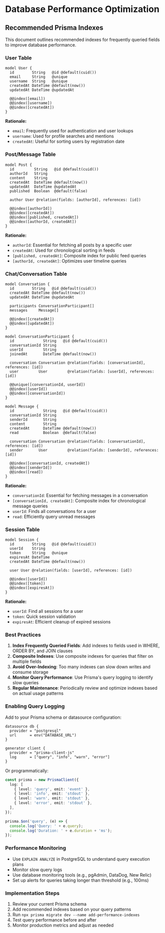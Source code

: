 # Database Performance Optimization

## Recommended Prisma Indexes

This document outlines recommended indexes for frequently queried fields to improve database performance.

### User Table

```prisma
model User {
  id        String   @id @default(cuid())
  email     String   @unique
  username  String   @unique
  createdAt DateTime @default(now())
  updatedAt DateTime @updatedAt

  @@index([email])
  @@index([username])
  @@index([createdAt])
}
```

**Rationale:**
- `email`: Frequently used for authentication and user lookups
- `username`: Used for profile searches and mentions
- `createdAt`: Useful for sorting users by registration date

### Post/Message Table

```prisma
model Post {
  id         String   @id @default(cuid())
  authorId   String
  content    String
  createdAt  DateTime @default(now())
  updatedAt  DateTime @updatedAt
  published  Boolean  @default(false)

  author User @relation(fields: [authorId], references: [id])

  @@index([authorId])
  @@index([createdAt])
  @@index([published, createdAt])
  @@index([authorId, createdAt])
}
```

**Rationale:**
- `authorId`: Essential for fetching all posts by a specific user
- `createdAt`: Used for chronological sorting in feeds
- `[published, createdAt]`: Composite index for public feed queries
- `[authorId, createdAt]`: Optimizes user timeline queries

### Chat/Conversation Table

```prisma
model Conversation {
  id        String   @id @default(cuid())
  createdAt DateTime @default(now())
  updatedAt DateTime @updatedAt
  
  participants ConversationParticipant[]
  messages     Message[]

  @@index([createdAt])
  @@index([updatedAt])
}

model ConversationParticipant {
  id             String   @id @default(cuid())
  conversationId String
  userId         String
  joinedAt       DateTime @default(now())

  conversation Conversation @relation(fields: [conversationId], references: [id])
  user         User         @relation(fields: [userId], references: [id])

  @@unique([conversationId, userId])
  @@index([userId])
  @@index([conversationId])
}

model Message {
  id             String   @id @default(cuid())
  conversationId String
  senderId       String
  content        String
  createdAt      DateTime @default(now())
  read           Boolean  @default(false)

  conversation Conversation @relation(fields: [conversationId], references: [id])
  sender       User         @relation(fields: [senderId], references: [id])

  @@index([conversationId, createdAt])
  @@index([senderId])
  @@index([read])
}
```

**Rationale:**
- `conversationId`: Essential for fetching messages in a conversation
- `[conversationId, createdAt]`: Composite index for chronological message queries
- `userId`: Finds all conversations for a user
- `read`: Efficiently query unread messages

### Session Table

```prisma
model Session {
  id        String   @id @default(cuid())
  userId    String
  token     String   @unique
  expiresAt DateTime
  createdAt DateTime @default(now())

  user User @relation(fields: [userId], references: [id])

  @@index([userId])
  @@index([token])
  @@index([expiresAt])
}
```

**Rationale:**
- `userId`: Find all sessions for a user
- `token`: Quick session validation
- `expiresAt`: Efficient cleanup of expired sessions

### Best Practices

1. **Index Frequently Queried Fields**: Add indexes to fields used in WHERE, ORDER BY, and JOIN clauses
2. **Composite Indexes**: Use composite indexes for queries that filter on multiple fields
3. **Avoid Over-Indexing**: Too many indexes can slow down writes and consume storage
4. **Monitor Query Performance**: Use Prisma's query logging to identify slow queries
5. **Regular Maintenance**: Periodically review and optimize indexes based on actual usage patterns

### Enabling Query Logging

Add to your Prisma schema or datasource configuration:

```prisma
datasource db {
  provider = "postgresql"
  url      = env("DATABASE_URL")
}

generator client {
  provider = "prisma-client-js"
  log      = ["query", "info", "warn", "error"]
}
```

Or programmatically:

```typescript
const prisma = new PrismaClient({
  log: [
    { level: 'query', emit: 'event' },
    { level: 'info', emit: 'stdout' },
    { level: 'warn', emit: 'stdout' },
    { level: 'error', emit: 'stdout' },
  ],
});

prisma.$on('query', (e) => {
  console.log('Query: ' + e.query);
  console.log('Duration: ' + e.duration + 'ms');
});
```

### Performance Monitoring

- Use `EXPLAIN ANALYZE` in PostgreSQL to understand query execution plans
- Monitor slow query logs
- Use database monitoring tools (e.g., pgAdmin, DataDog, New Relic)
- Set up alerts for queries taking longer than threshold (e.g., 100ms)

### Implementation Steps

1. Review your current Prisma schema
2. Add recommended indexes based on your query patterns
3. Run `npx prisma migrate dev --name add-performance-indexes`
4. Test query performance before and after
5. Monitor production metrics and adjust as needed
